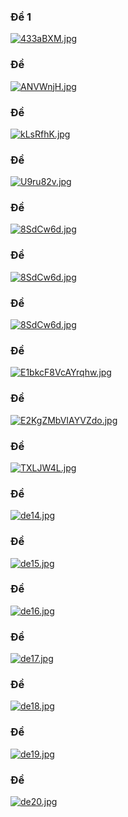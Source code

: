 ### Đề 1
[![433aBXM.jpg](https://dl.dropboxusercontent.com/s/71i6m8uddunju5n/de1.jpg?dl=0)](https://dl.dropboxusercontent.com/s/71i6m8uddunju5n/de1.jpg?dl=0)
### Đề
[![ANVWnjH.jpg](https://dl.dropboxusercontent.com/s/zbipspvhkzcswdb/de%202.jpg?dl=0)](https://dl.dropboxusercontent.com/s/zbipspvhkzcswdb/de%202.jpg?dl=0)
### Đề 
[![kLsRfhK.jpg](https://dl.dropboxusercontent.com/s/3l4pxo3zcvqmtrd/de5.jpg?dl=0)](https://dl.dropboxusercontent.com/s/3l4pxo3zcvqmtrd/de5.jpg?dl=0)
### Đề
[![U9ru82v.jpg](https://i.imgur.com/U9ru82v.jpg)](https://i.imgur.com/U9ru82v.jpg)
### Đề
[![8SdCw6d.jpg](https://i.imgur.com/8SdCw6d.jpg)](https://i.imgur.com/8SdCw6d.jpg)
### Đề
[![8SdCw6d.jpg](https://lh3.googleusercontent.com/pw/ACtC-3c4OwpbdwOYn-LZmLor1eNIyA4oJlUrFQ5kWvDNE9tKb6g4X0mf86eavz_UgHZFVrVwawYRHrHqfCV5BgZwNyFo666ZqJnuGyrky-8l8rSZzHc-qSLtHGSPYi0pY37y7Z_azLGwvYHtbecGlTcbziVO=w1536-h2048-no?authuser=0)](https://lh3.googleusercontent.com/pw/ACtC-3c4OwpbdwOYn-LZmLor1eNIyA4oJlUrFQ5kWvDNE9tKb6g4X0mf86eavz_UgHZFVrVwawYRHrHqfCV5BgZwNyFo666ZqJnuGyrky-8l8rSZzHc-qSLtHGSPYi0pY37y7Z_azLGwvYHtbecGlTcbziVO=w1536-h2048-no?authuser=0)
### Đề
[![8SdCw6d.jpg](https://lh3.googleusercontent.com/pw/ACtC-3c8q3vFeWDt7ls2KnqOFlEfrn2AJj-XTEPMoWTu_bt2wfUMEYXKrZ0vnTcBJOJRaaA2eVhnOwL13KRy_yMSf2gnJVEZes24Zym-pcsT9tXPdnyVnGr7BPr18lM0fWbBJQMCLJPvHhHGq_lclcT8ZB8T=w1536-h2048-no?authuser=0)](https://lh3.googleusercontent.com/pw/ACtC-3c8q3vFeWDt7ls2KnqOFlEfrn2AJj-XTEPMoWTu_bt2wfUMEYXKrZ0vnTcBJOJRaaA2eVhnOwL13KRy_yMSf2gnJVEZes24Zym-pcsT9tXPdnyVnGr7BPr18lM0fWbBJQMCLJPvHhHGq_lclcT8ZB8T=w1536-h2048-no?authuser=0)
### Đề
[![E1bkcF8VcAYrqhw.jpg](https://pbs.twimg.com/media/E1bkcF8VcAYErca?format=jpg&name=4096x4096)](https://pbs.twimg.com/media/E1bkcF8VcAYErca?format=jpg&name=4096x4096)
### Đề
[![E2KgZMbVIAYVZdo.jpg](https://pbs.twimg.com/media/E2KgZMbVIAYVZdo?format=jpg&name=4096x4096)](https://pbs.twimg.com/media/E2KgZMbVIAYVZdo?format=jpg&name=4096x4096)
### Đề
[![TXLJW4L.jpg](https://i.imgur.com/TXLJW4L.jpg)](https://i.imgur.com/TXLJW4L.jpg)
### Đề
[![de14.jpg](https://dl.dropboxusercontent.com/s/0itky7rt9stc5uz/de14.jpg?dl=0)](https://dl.dropboxusercontent.com/s/0itky7rt9stc5uz/de14.jpg?dl=0)
### Đề
[![de15.jpg](https://dl.dropboxusercontent.com/s/tonoeln28l5e1ux/de15.jpg?dl=0)](https://dl.dropboxusercontent.com/s/tonoeln28l5e1ux/de15.jpg?dl=0)
### Đề
[![de16.jpg](https://dl.dropboxusercontent.com/s/1cq72shdfmoohl7/de16.jpg?dl=0)](https://dl.dropboxusercontent.com/s/1cq72shdfmoohl7/de16.jpg?dl=0)
### Đề
[![de17.jpg](https://dl.dropboxusercontent.com/s/2i8ye23vj5bnysg/de17.jpg?dl=0)](https://dl.dropboxusercontent.com/s/2i8ye23vj5bnysg/de17.jpg?dl=0)
### Đề
[![de18.jpg](https://dl.dropboxusercontent.com/s/ntuur629w62y0us/de18.jpg?dl=0)](https://dl.dropboxusercontent.com/s/ntuur629w62y0us/de18.jpg?dl=0)
### Đề
[![de19.jpg](https://dl.dropboxusercontent.com/s/xy06a9ssdvyvmho/de19.jpg?dl=0)](https://dl.dropboxusercontent.com/s/xy06a9ssdvyvmho/de19.jpg?dl=0)
### Đề
[![de20.jpg](https://dl.dropboxusercontent.com/s/x6e8xnpv03yjnt8/de20.jpg?dl=0)](https://dl.dropboxusercontent.com/s/x6e8xnpv03yjnt8/de20.jpg?dl=0)
